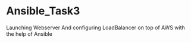# Ansible_Task3
Launching Webserver And configuring LoadBalancer on top of AWS with the help of Ansible
